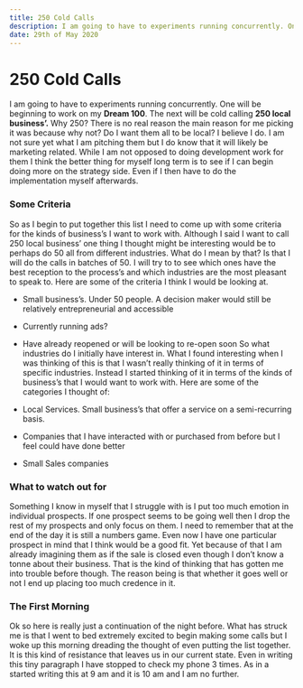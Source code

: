 ```yaml
---
title: 250 Cold Calls
description: I am going to have to experiments running concurrently. One will be beginning to work on my **Dream 100**. The next will be cold calling 250 local business’. Why 250? There is no real reason the main reason for me picking it was because why not? 
date: 29th of May 2020
---
```


# 250 Cold Calls
I am going to have to experiments running concurrently. One will be beginning to work on my **Dream 100**. The next will be cold calling **250 local business’.** Why 250? There is no real reason the main reason for me picking it was because why not? Do I want them all to be local? I believe I do. I am not sure yet what I am pitching them but I do know that it will likely be marketing related. While I am not opposed to doing development work for them I think the better thing for myself long term is to see if I can begin doing more on the strategy side. Even if I then have to do the implementation myself afterwards. 

### Some Criteria
So as I begin to put together this list I need to come up with some criteria for the kinds of business’s I want to work with. Although I said  I want to call 250 local business’ one thing I thought might be interesting would be to perhaps do 50 all from different industries. What do I mean by that? Is that I will do the calls in batches of 50. I will try to to see which ones have the best reception to the process’s and which industries are the most pleasant to speak to. Here are some of the criteria I think I would be looking at.

- Small business’s. Under 50 people. A decision maker would still be relatively entrepreneurial and accessible
- Currently running ads?
- Have already reopened or will be looking to re-open soon
So what industries do I initially have interest in. What I found interesting when I was thinking of this is that I wasn’t really thinking of it in terms of specific industries. Instead I started thinking of it in terms of the kinds of business’s that  I would want to work with. Here are some of the categories I thought of:

- Local Services. Small business’s that offer a service on a semi-recurring basis.
- Companies that I have interacted with or purchased from before but I feel could have done better 
- Small Sales companies

### What to watch out for
Something I know in myself that I struggle with is I put too much emotion in individual prospects. If one prospect seems to be going well then I drop the rest of my prospects and only focus on them. I need to remember that at the end of the day it is still a numbers game. Even now I have one particular prospect in mind that I think would be a good fit. Yet because of that I am already imagining them as if the sale is closed even though I don’t know a tonne about their business. That is the kind of thinking that has gotten me into trouble before though. The reason being is that whether it goes well or not I end up placing too much credence in it.

### The First Morning
Ok so here is really just a continuation of the night before. What has struck me is that I went to bed extremely excited to begin making some calls but I woke up this morning dreading the thought of even putting the list together. It is this kind of resistance that leaves us in our current state. Even in writing this tiny paragraph I have stopped to check my phone 3 times. As in a started writing this at 9 am and it is 10 am and I am no further.